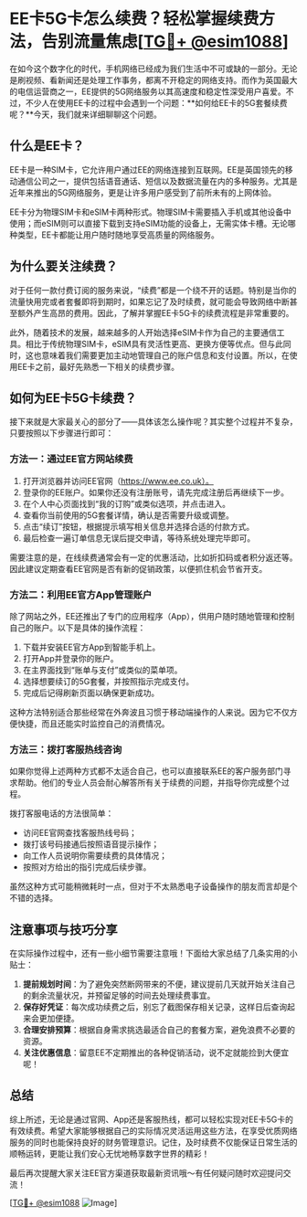 # EE卡5G卡怎么续费？轻松掌握续费方法，告别流量焦虑[[TG💪+ @esim1088](https://t.me/s/esim1088)]

在如今这个数字化的时代，手机网络已经成为我们生活中不可或缺的一部分。无论是刷视频、看新闻还是处理工作事务，都离不开稳定的网络支持。而作为英国最大的电信运营商之一，EE提供的5G网络服务以其高速度和稳定性深受用户喜爱。不过，不少人在使用EE卡的过程中会遇到一个问题：**如何给EE卡的5G套餐续费呢？**今天，我们就来详细聊聊这个问题。

## 什么是EE卡？

EE卡是一种SIM卡，它允许用户通过EE的网络连接到互联网。EE是英国领先的移动通信公司之一，提供包括语音通话、短信以及数据流量在内的多种服务。尤其是近年来推出的5G网络服务，更是让许多用户感受到了前所未有的上网体验。

EE卡分为物理SIM卡和eSIM卡两种形式。物理SIM卡需要插入手机或其他设备中使用；而eSIM则可以直接下载到支持eSIM功能的设备上，无需实体卡槽。无论哪种类型，EE卡都能让用户随时随地享受高质量的网络服务。

## 为什么要关注续费？

对于任何一款付费订阅的服务来说，“续费”都是一个绕不开的话题。特别是当你的流量快用完或者套餐即将到期时，如果忘记了及时续费，就可能会导致网络中断甚至额外产生高昂的费用。因此，了解并掌握EE卡5G卡的续费流程是非常重要的。

此外，随着技术的发展，越来越多的人开始选择eSIM卡作为自己的主要通信工具。相比于传统物理SIM卡，eSIM具有灵活性更高、更换方便等优点。但与此同时，这也意味着我们需要更加主动地管理自己的账户信息和支付设置。所以，在使用EE卡之前，最好先熟悉一下相关的续费步骤。

## 如何为EE卡5G卡续费？

接下来就是大家最关心的部分了——具体该怎么操作呢？其实整个过程并不复杂，只要按照以下步骤进行即可：

### 方法一：通过EE官方网站续费

1. 打开浏览器并访问EE官网（https://www.ee.co.uk）。
2. 登录你的EE账户。如果你还没有注册账号，请先完成注册后再继续下一步。
3. 在个人中心页面找到“我的订购”或类似选项，并点击进入。
4. 查看你当前使用的5G套餐详情，确认是否需要升级或调整。
5. 点击“续订”按钮，根据提示填写相关信息并选择合适的付款方式。
6. 最后检查一遍订单信息无误后提交申请，等待系统处理完毕即可。

需要注意的是，在线续费通常会有一定的优惠活动，比如折扣码或者积分返还等。因此建议定期查看EE官网是否有新的促销政策，以便抓住机会节省开支。

### 方法二：利用EE官方App管理账户

除了网站之外，EE还推出了专门的应用程序（App），供用户随时随地管理和控制自己的账户。以下是具体的操作流程：

1. 下载并安装EE官方App到智能手机上。
2. 打开App并登录你的账户。
3. 在主界面找到“账单与支付”或类似的菜单项。
4. 选择想要续订的5G套餐，并按照指示完成支付。
5. 完成后记得刷新页面以确保更新成功。

这种方法特别适合那些经常在外奔波且习惯于移动端操作的人来说。因为它不仅方便快捷，而且还能实时监控自己的消费情况。

### 方法三：拨打客服热线咨询

如果你觉得上述两种方式都不太适合自己，也可以直接联系EE的客户服务部门寻求帮助。他们的专业人员会耐心解答所有关于续费的问题，并指导你完成整个过程。

拨打客服电话的方法很简单：
- 访问EE官网查找客服热线号码；
- 拨打该号码接通后按照语音提示操作；
- 向工作人员说明你需要续费的具体情况；
- 按照对方给出的指引完成后续步骤。

虽然这种方式可能稍微耗时一点，但对于不太熟悉电子设备操作的朋友而言却是个不错的选择。

## 注意事项与技巧分享

在实际操作过程中，还有一些小细节需要注意哦！下面给大家总结了几条实用的小贴士：

1. **提前规划时间**：为了避免突然断网带来的不便，建议提前几天就开始关注自己的剩余流量状况，并预留足够的时间去处理续费事宜。
2. **保存好凭证**：每次成功续费之后，别忘了截图保存相关记录，这样日后查询起来会更加便捷。
3. **合理安排预算**：根据自身需求挑选最适合自己的套餐方案，避免浪费不必要的资源。
4. **关注优惠信息**：留意EE不定期推出的各种促销活动，说不定就能捡到大便宜呢！

## 总结

综上所述，无论是通过官网、App还是客服热线，都可以轻松实现对EE卡5G卡的有效续费。希望大家能够根据自己的实际情况灵活运用这些方法，在享受优质网络服务的同时也能保持良好的财务管理意识。记住，及时续费不仅能保证日常生活的顺畅运转，更能让我们安心无忧地畅享数字世界的精彩！

最后再次提醒大家关注EE官方渠道获取最新资讯哦～有任何疑问随时欢迎提问交流！

[[TG💪+ @esim1088](https://t.me/s/esim1088) ![Image](https://i.postimg.cc/4NQfJmqS/Snipaste-2025-05-13-00-14-12.png)]